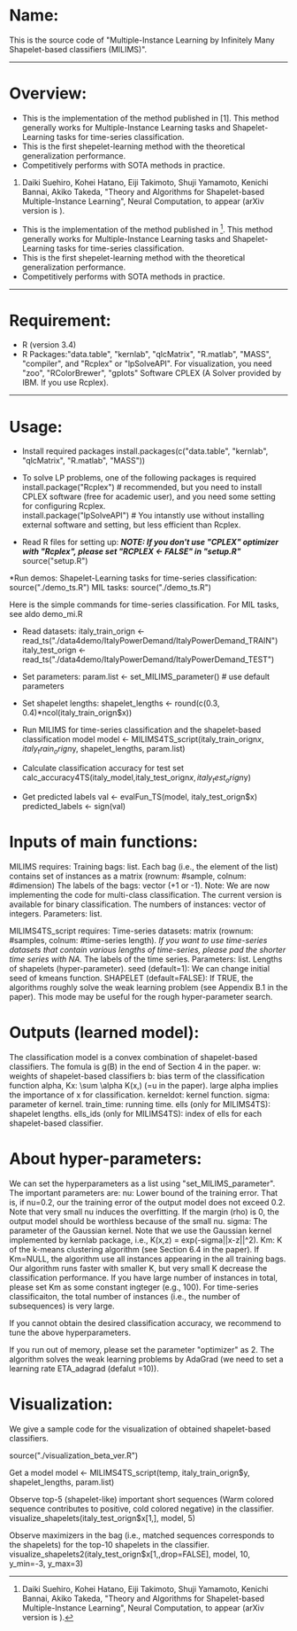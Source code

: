 # Name:
This is the source code of "Multiple-Instance Learning by Infinitely Many Shapelet-based classifiers (MILIMS)".

---

# Overview:
* This is the implementation of the method published in [1]. This method generally works for Multiple-Instance Learning tasks and Shapelet-Learning tasks for time-series classification.
* This is the first shepelet-learning method with the theoretical generalization performance.
* Competitively performs with SOTA methods in practice.

1. Daiki Suehiro, Kohei Hatano, Eiji Takimoto, Shuji Yamamoto, Kenichi Bannai, Akiko Takeda, "Theory and Algorithms for Shapelet-based Multiple-Instance Learning", Neural Computation, to appear (arXiv version is ).

* This is the implementation of the method published in [^mypaper]. This method generally works for Multiple-Instance Learning tasks and Shapelet-Learning tasks for time-series classification.
* This is the first shepelet-learning method with the theoretical generalization performance.
* Competitively performs with SOTA methods in practice.

[^mypaper]: Daiki Suehiro, Kohei Hatano, Eiji Takimoto, Shuji Yamamoto, Kenichi Bannai, Akiko Takeda, "Theory and Algorithms for Shapelet-based Multiple-Instance Learning", Neural Computation, to appear (arXiv version is ).

---

# Requirement:
* R (version 3.4)
* R Packages:"data.table", "kernlab", "qlcMatrix", "R.matlab", "MASS", "compiler", and "Rcplex" or "lpSolveAPI". For visualization, you need "zoo", "RColorBrewer", "gplots"
Software
CPLEX (A Solver provided by IBM. If you use Rcplex).

---

# Usage:

* Install required packages
 install.packages(c("data.table", "kernlab", "qlcMatrix", "R.matlab", "MASS"))
* To solve LP problems,  one of the following packages is required
install.package("Rcplex") # recommended, but you need to install CPLEX software (free for academic user), and you need some setting for configuring Rcplex.  
install.package("lpSolveAPI") # You intanstly use without installing external software and setting, but less efficient than Rcplex.

* Read R files for setting up:
***NOTE: If you don't use "CPLEX" optimizer with "Rcplex", please set "RCPLEX <- FALSE" in "setup.R"***
source("setup.R")

*Run demos:
Shapelet-Learning tasks for time-series classification:
source("./demo_ts.R") 
MIL tasks:
source("./demo_ts.R") 

Here is the simple commands for time-series classification. For MIL tasks, see aldo demo_mi.R

* Read datasets:
italy_train_orign <- read_ts("./data4demo/ItalyPowerDemand/ItalyPowerDemand_TRAIN")
italy_test_orign <- read_ts("./data4demo/ItalyPowerDemand/ItalyPowerDemand_TEST")

* Set parameters:
param.list <- set_MILIMS_parameter() # use default parameters

* Set shapelet lengths:
shapelet_lengths <- round(c(0.3, 0.4)*ncol(italy_train_orign$x))

* Run MILIMS for time-series classification and the shapelet-based classification model
model <- MILIMS4TS_script(italy_train_orign$x, italy_train_orign$y, shapelet_lengths, param.list)

* Calculate classification accuracy for test set
calc_accuracy4TS(italy_model,italy_test_orign$x,italy_test_orign$y)

* Get predicted labels
val <- evalFun_TS(model, italy_test_orign$x)
predicted_labels <- sign(val)


# Inputs of main functions:
MILIMS requires: 
Training bags: list. 
Each bag (i.e., the element of the list) contains set of instances as a matrix (rownum: #sample, colnum: #dimension)
The labels of the bags: vector (+1 or -1).
Note: We are now implementing the code for multi-class classification. The current version is available for binary classification.
The numbers of instances: vector of integers. 
Parameters: list.

MILIMS4TS_script requires:
Time-series datasets: matrix (rownum: #samples, colnum: #time-series length).
*If you want to use time-series datasets that contain various lengths of time-series, 
please pad the shorter time series with NA.* 
The labels of the time series.
Parameters: list.
Lengths of shapelets (hyper-parameter).
seed (default=1): We can change initial seed of kmeans function.
SHAPELET (default=FALSE): If TRUE, the algorithms roughly solve the weak learning problem (see Appendix B.1 in the paper). This mode may be useful for the rough hyper-parameter search.


# Outputs (learned model):
The classification model is a convex combination of shapelet-based classifiers. The fomula is g(B) in the end of Section 4 in the paper.
w: weights of shapelet-based classifiers
b: bias term of the classification function
alpha, Kx: \sum \alpha K(x,) (=u in the paper). large alpha implies the importance of x for classification.
kerneldot: kernel function.
sigma: parameter of kernel.
train_time: running time.
ells (only for MILIMS4TS): shapelet lengths.
ells_ids (only for MILIMS4TS): index of ells for each shapelet-based classifier.

# About hyper-parameters:
We can set the hyperparameters as a list using "set_MILIMS_parameter".
The important parameters are:
nu: Lower bound of the training error. That is, if nu=0.2, our the training error of the output model does not exceed 0.2. Note that very small nu induces the overfitting. If the margin (rho) is 0, the output model should be worthless because of the small nu.
sigma: The parameter of the Gaussian kernel. Note that we use the Gaussian kernel implemented by kernlab package, i.e., K(x,z) = exp(-sigma||x-z||^2).
Km: K of the k-means clustering algorithm (see Section 6.4 in the paper). If Km=NULL, the algorithm use all instances appearing in the all training bags. Our algorithm runs faster with smaller K, but very small K decrease the classification performance. If you have large number of instances in total, please set Km as some constant ingteger (e.g., 100). For time-series classificaiton, the total number of instances (i.e., the number of subsequences) is very large.

If you cannot obtain the desired classification accuracy, we recommend to tune the above hyperparameters.

If you run out of memory, please set the parameter "optimizer" as 2. The algorithm solves the weak learning problems by AdaGrad (we need to set a learning rate ETA_adagrad (defalut =10)).

# Visualization:
We give a sample code for the visualization of obtained shapelet-based classifiers.

source("./visualization_beta_ver.R")

Get a model 
model <- MILIMS4TS_script(temp, italy_train_orign$y, shapelet_lengths, param.list)

Observe top-5 (shapelet-like) important short sequences (Warm colored sequence contributes to positive, cold colored negative) in the classifier.
visualize_shapelets(italy_test_orign$x[1,], model, 5)

Observe maximizers in the bag (i.e., matched sequences corresponds to the shapelets)
for the top-10 shapelets in the classifier.
visualize_shapelets2(italy_test_orign$x[1,,drop=FALSE], model, 10, y_min=-3, y_max=3)